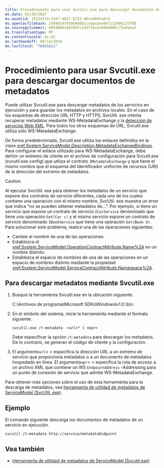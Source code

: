 ```yaml
---
title: Procedimiento para usar Svcutil.exe para descargar documentos de metadatos
ms.date: 03/30/2017
ms.assetid: 15524274-3167-4627-b722-d6cedb9fa8c6
ms.openlocfilehash: 25840247e59b9dd61cadaa2ee94713240d135f88
ms.sourcegitcommit: 005980b14629dfc193ff6cdc040800bc75e0a5a5
ms.translationtype: MT
ms.contentlocale: es-ES
ms.lasthandoff: 09/14/2019
ms.locfileid: "70991611"
---
```

# <a name="how-to-use-svcutilexe-to-download-metadata-documents"></a>Procedimiento para usar Svcutil.exe para descargar documentos de metadatos
Puede utilizar Svcutil.exe para descargar metadatos de los servicios en ejecución y para guardar los metadatos en archivos locales. En el caso de los esquemas de dirección URL HTTP y HTTPS, SvcUtil. exe intenta recuperar metadatos mediante WS-MetadataExchange y la [detección de servicios Web XML](https://go.microsoft.com/fwlink/?LinkId=94950). Para todos los otros esquemas de URL, Svcutil.exe utiliza sólo WS-MetadataExchange.  
  
 De forma predeterminada, Svcutil.exe utiliza los enlaces definidos en la clase <xref:System.ServiceModel.Description.MetadataExchangeBindings>. Para configurar el enlace utilizado para WS-MetadataExchange, debe definir un extremo de cliente en el archivo de configuración para Svcutil.exe (svcutil.exe.config) que utiliza el contrato `IMetadataExchange` y que tiene el mismo nombre que el esquema del Identificador uniforme de recursos (URI) de la dirección del extremo de metadatos.  
  
> [!CAUTION]
> Al ejecutar SvcUtil. exe para obtener los metadatos de un servicio que expone dos contratos de servicio diferentes, cada uno de los cuales contiene una operación con el mismo nombre, SvcUtil. exe muestra un error que indica "no se pueden obtener metadatos de...". Por ejemplo, si tiene un servicio que expone un contrato de servicio `ICarService` denominado que tiene una operación `Get(Car c)` y el mismo servicio expone un contrato de servicio denominado `IBookService` que tiene una operación `Get(Book b)`. Para solucionar este problema, realice una de las operaciones siguientes:
>
> - Cambie el nombre de una de las operaciones.
> - Establezca el <xref:System.ServiceModel.OperationContractAttribute.Name%2A> en un nombre distinto.
> - Establezca el espacio de nombres de una de las operaciones en un espacio de nombres distinto mediante la propiedad <xref:System.ServiceModel.ServiceContractAttribute.Namespace%2A>.
  
## <a name="to-download-metadata-using-svcutilexe"></a>Para descargar metadatos mediante Svcutil.exe  
  
1. Busque la herramienta Svcutil.exe en la ubicación siguiente:  
  
     C:\Archivos de programa\Microsoft SDKs\Windows\v1.0.\bin  
  
2. En el símbolo del sistema, inicie la herramienta mediante el formato siguiente.  
  
    ```console
    svcutil.exe /t:metadata  <url>* | <epr>  
    ```  
  
     Debe especificar la opción `/t:metadata` para descargar los metadatos. De lo contrario, se generan el código de cliente y la configuración.  
  
3. El argumento`url`< > especifica la dirección URL a un extremo de servicio que proporciona metadatos o a un documento de metadatos hospedado en línea. El argumento`epr`< > especifica la ruta de acceso a un archivo XML que contiene un WS `EndpointAddress` -Addressing para un punto de conexión de servicio que admite WS-MetadataExchange.  
  
 Para obtener más opciones sobre el uso de esta herramienta para la descarga de metadatos, vea [herramienta de utilidad de metadatos de ServiceModel (SvcUtil. exe)](../../../../docs/framework/wcf/servicemodel-metadata-utility-tool-svcutil-exe.md).  
  
## <a name="example"></a>Ejemplo  
 El comando siguiente descarga los documentos de metadatos de un servicio en ejecución.  
  
```console
svcutil /t:metadata http://service/metadataEndpoint  
```  
  
## <a name="see-also"></a>Vea también

- [Herramienta de utilidad de metadatos de ServiceModel (Svcutil.exe)](../../../../docs/framework/wcf/servicemodel-metadata-utility-tool-svcutil-exe.md)
